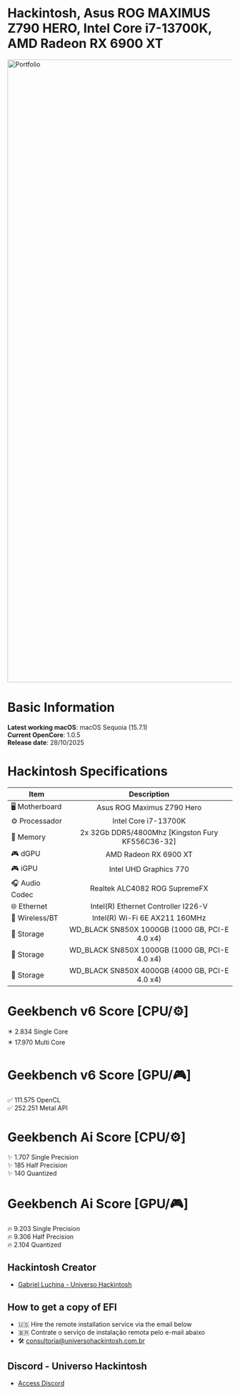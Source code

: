 # Hackintosh, Asus ROG MAXIMUS Z790 HERO, Intel Core i7-13700K, AMD Radeon RX 6900 XT

<img width="2357" height="1394" alt="Portfolio" src="https://github.com/user-attachments/assets/ca70002b-f4ac-4ad7-ab6e-29c1e42567d0" />

# Basic Information

**Latest working macOS**: macOS Sequoia (15.7.1)
<br>
**Current OpenCore**: 1.0.5
<br>
**Release date**: 28/10/2025

# Hackintosh Specifications
|Item|Description|
|-|:-------:|
|🖥️ Motherboard|Asus ROG Maximus Z790 Hero|
|⚙️ Processador|Intel Core i7-13700K|
|🔩 Memory|2x 32Gb DDR5/4800Mhz [Kingston Fury KF556C36-32]|
|🎮 dGPU|AMD Radeon RX 6900 XT|
|🎮 iGPU|Intel UHD Graphics 770|
|🎧 Audio Codec|Realtek ALC4082 ROG SupremeFX|
|🌐 Ethernet|Intel(R) Ethernet Controller I226-V|
|🛜 Wireless/BT|Intel(R) Wi-Fi 6E AX211 160MHz|
|💾 Storage|WD_BLACK SN850X 1000GB (1000 GB, PCI-E 4.0 x4)|
|💾 Storage|WD_BLACK SN850X 1000GB (1000 GB, PCI-E 4.0 x4)|
|💾 Storage|WD_BLACK SN850X 4000GB (4000 GB, PCI-E 4.0 x4)|

# Geekbench v6 Score [CPU/⚙️]
✴️ 2.834 Single Core
<br>
✴️ 17.970 Multi Core

# Geekbench v6 Score [GPU/🎮]
✅ 111.575 OpenCL
<br>
✅ 252.251 Metal API

# Geekbench Ai Score [CPU/⚙️]
✨ 1.707 Single Precision
<br>
✨ 185 Half Precision
<br>
✨ 140 Quantized

# Geekbench Ai Score [GPU/🎮]
🔥 9.203 Single Precision
<br>
🔥 9.306 Half Precision
<br>
🔥 2.104 Quantized

## Hackintosh Creator
- [Gabriel Luchina - Universo Hackintosh](https://luchina.com.br)

## How to get a copy of EFI
- 🇺🇸 Hire the remote installation service via the email below
- 🇧🇷 Contrate o serviço de instalação remota pelo e-mail abaixo
- 🛠️ [consultoria@universohackintosh.com.br](mailto:consultoria@universohackintosh.com.br)

## Discord - Universo Hackintosh
- [Access Discord](https://discord.universohackintosh.com.br)
